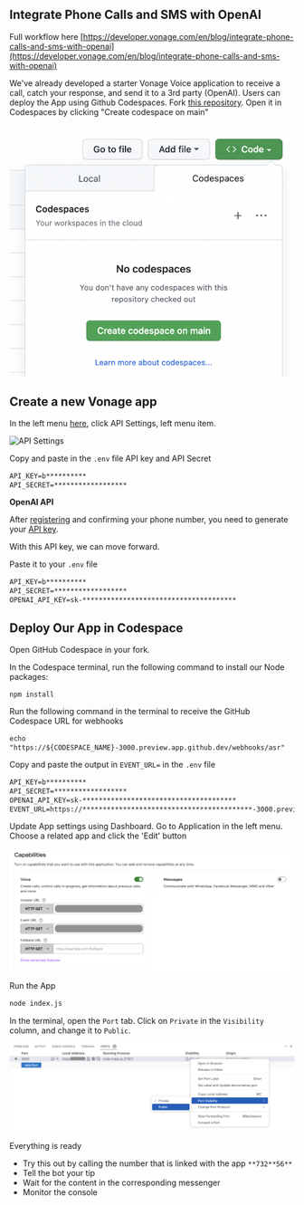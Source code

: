## Integrate Phone Calls and SMS with OpenAI

Full workflow here [https://developer.vonage.com/en/blog/integrate-phone-calls-and-sms-with-openai](https://developer.vonage.com/en/blog/integrate-phone-calls-and-sms-with-openai)

We've already developed a starter Vonage Voice application to receive a call, catch your response, and send it to a 3rd party (OpenAI).
Users can deploy the App using Github Codespaces.
Fork [this repository](https://github.com/Vonage-Community/tutorial-voice-messages-node-openai-integration). Open it in Codespaces by clicking "Create codespace on main"

![Create Codespace interface](codespaces.png)

## Create a new Vonage app
In the left menu [here](https://dashboard.nexmo.com/), click API Settings, left menu item.

![API Settings](/content/blog/integrate-phone-calls-and-sms-with-openai/settings.png)

Copy and paste in the `.env` file API key and API Secret

```
API_KEY=b**********
API_SECRET=******************
```

**OpenAI API**

After [registering](https://beta.openai.com/signup)  and confirming your phone number, you need to generate your [API key](https://beta.openai.com/account/api-keys).

With this API key, we can move forward.

Paste it to your `.env` file

```
API_KEY=b**********
API_SECRET=******************
OPENAI_API_KEY=sk-**************************************
```

## Deploy Our App in Codespace

Open GitHub Codespace in your fork.

In the Codespace terminal, run the following command to install our Node packages:

```
npm install
```

Run the following command in the terminal to receive the GitHub Codespace URL for webhooks

```
echo "https://${CODESPACE_NAME}-3000.preview.app.github.dev/webhooks/asr" 
```

Copy and paste the output in `EVENT_URL=` in the `.env` file

```
API_KEY=b**********
API_SECRET=******************
OPENAI_API_KEY=sk-**************************************
EVENT_URL=https://******************************************-3000.preview.app.github.dev/webhooks/asr
```

Update App settings using Dashboard. Go to Application in the left menu. Choose a related app and  click the 'Edit' button

![Edit App](edit-app-urls.png)

Run the App

```bash
node index.js
```

In the terminal, open the `Port` tab. Click on `Private` in the `Visibility` column, and change it to `Public`.

![codespace port public](codespace-port-public.png)

Everything is ready

* Try this out by calling the number that is linked with the app `**732**56**`
* Tell the bot your tip
* Wait for the content in the corresponding messenger
* Monitor the console




